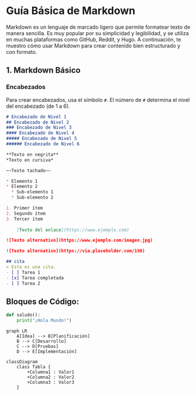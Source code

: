 
# Guía Básica de Markdown

Markdown es un lenguaje de marcado ligero que permite formatear texto de manera sencilla. Es muy popular por su simplicidad y legibilidad, y se utiliza en muchas plataformas como GitHub, Reddit, y Hugo. A continuación, te muestro cómo usar Markdown para crear contenido bien estructurado y con formato.

## 1. Markdown Básico

### Encabezados
Para crear encabezados, usa el símbolo `#`. El número de `#` determina el nivel del encabezado (de 1 a 6).

```markdown
# Encabezado de Nivel 1
## Encabezado de Nivel 2
### Encabezado de Nivel 3
#### Encabezado de Nivel 4
##### Encabezado de Nivel 5
###### Encabezado de Nivel 6

**Texto en negrita**
*Texto en cursiva*

~~Texto tachado~~

* Elemento 1
* Elemento 2
  * Sub-elemento 1
  * Sub-elemento 2

1. Primer ítem
2. Segundo ítem
3. Tercer ítem
    
    [Texto del enlace](https://www.ejemplo.com)

![Texto alternativo](https://www.ejemplo.com/imagen.jpg)

![Texto alternativo](https://via.placeholder.com/150)

## cita
> Esta es una cita.
- [ ] Tarea 1
- [x] Tarea completada
- [ ] Tarea 2

```
## Bloques de Código:
```python
def saludo():
    print("¡Hola Mundo!")

```
```mermaid 
graph LR
    A[Idea] --> B[Planificación]
    B --> C[Desarrollo]
    C --> D[Pruebas]
    D --> E[Implementación]
```
```mermaid
classDiagram
    class Tabla {
        +Columna1 : Valor1
        +Columna2 : Valor2
        +Columna3 : Valor3
    }
```
